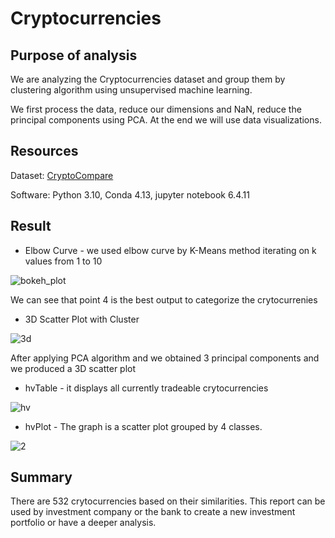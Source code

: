 # Cryptocurrencies

## Purpose of analysis

We are analyzing the Cryptocurrencies dataset and group them by clustering algorithm using unsupervised machine learning. 

We first process the data, reduce our dimensions and NaN, reduce the principal components using PCA. At the end we will use data visualizations.


## Resources

Dataset: [CryptoCompare](https://min-api.cryptocompare.com/data/all/coinlist)

Software: Python 3.10, Conda 4.13, jupyter notebook 6.4.11

## Result

- Elbow Curve - we used elbow curve by K-Means method iterating on k values from 1 to 10

![bokeh_plot](https://user-images.githubusercontent.com/100378319/176551362-a742d5f2-6f68-49ba-87af-4ee6ac1551ac.png)

We can see that point 4 is the best output to categorize the crytocurrenies

- 3D Scatter Plot with Cluster 

![3d](https://user-images.githubusercontent.com/100378319/176551473-d3d77d2d-4cfb-4c84-bac1-87fbeac18ed9.png)


After applying PCA algorithm and we obtained 3 principal components and we produced a 3D scatter plot


- hvTable - it displays all currently tradeable crytocurrencies

![hv](https://user-images.githubusercontent.com/100378319/176551504-db4ec906-3f0c-4eb4-858b-e3943e07079a.png)

- hvPlot - The graph is a scatter plot grouped by 4 classes. 

![2](https://user-images.githubusercontent.com/100378319/176551517-0cce1ee2-494a-477e-ad60-7ce6661f38dc.png)


## Summary

There are 532 crytocurrencies based on their similarities. This report can be used by investment company or the bank to create a new investment portfolio or have a deeper analysis.

